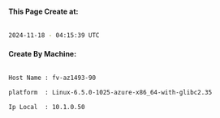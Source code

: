 
   
#### This Page Create at:

```bash

2024-11-18 - 04:15:39 UTC

```

#### Create By Machine:

```bash

Host Name : fv-az1493-90

platform  : Linux-6.5.0-1025-azure-x86_64-with-glibc2.35

Ip Local  : 10.1.0.50

```

